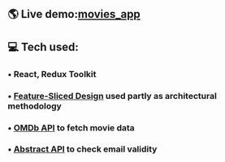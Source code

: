 ## 🌎 Live demo:[movies_app](https://comeall09.github.io/movies_app)

## 💻 Tech used:

### • React, Redux Toolkit

### • [Feature-Sliced Design](https://feature-sliced.design/) used partly as architectural methodology

### • [OMDb API](https://www.omdbapi.com/) to fetch movie data

### • [Abstract API](abstractapi.com) to check email validity